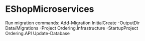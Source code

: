 # EShopMicroservices

Run migration commands: 
 Add-Migration InitialCreate -OutputDir Data/Migrations -Project Ordering.Infrastructure -StartupProject Ordering.API
 Update-Database
